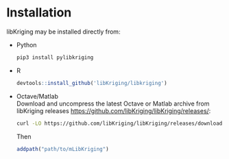 Installation
============

libKriging may be installed directly from:

* Python 
  ```bash
  pip3 install pylibkriging
  ```
* R 
  ```r
  devtools::install_github('libKriging/libkriging')
  ```
* Octave/Matlab \
  Download and uncompress the latest Octave or Matlab archive from libKriging releases <https://github.com/libKriging/libKriging/releases/>:
  ```bash
  curl -LO https://github.com/libKriging/libKriging/releases/download/vX.Y.Z/mLibKriging_X.Y.Z_Linux-x86_64.tgz
  ```
  Then
  ```octave
  addpath("path/to/mLibKriging")
  ```

